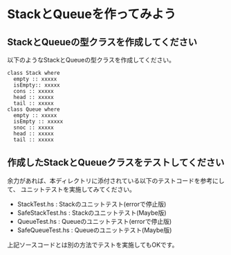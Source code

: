 StackとQueueを作ってみよう
==========================

StackとQueueの型クラスを作成してください
----------------------------------------

以下のようなStackとQueueの型クラスを作成してください。

    class Stack where
      empty :: xxxxx
      isEmpty:: xxxxx
      cons :: xxxxx
      head :: xxxxx
      tail :: xxxxx
    class Queue where
      empty :: xxxxx
      isEmpty :: xxxxx
      snoc :: xxxxx
      head :: xxxxx
      tail :: xxxxx

作成したStackとQueueクラスをテストしてください
----------------------------------------------

余力があれば、本ディレクトリに添付されている以下のテストコードを参考にして、
ユニットテストを実施してみてください。

* StackTest.hs : Stackのユニットテスト(errorで停止版)
* SafeStackTest.hs : Stackのユニットテスト(Maybe版)
* QueueTest.hs : Queueのユニットテスト(errorで停止版)
* SafeQueueTest.hs : Queueのユニットテスト(Maybe版)

上記ソースコードとは別の方法でテストを実施してもOKです。
